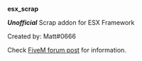 **esx_scrap**

***Unofficial*** Scrap addon for ESX Framework

Created by: Matt#0666

Check [FiveM forum post](https://forum.fivem.net/t/release-esx-scrap/648594) for information.
